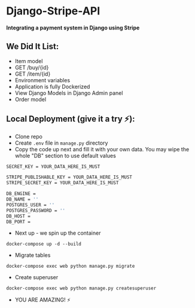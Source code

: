 
# Django-Stripe-API

**Integrating a payment system in Django using Stripe**

## We Did It List:

- Item model
- GET /buy/{id}
- GET /item/{id}
- Environment variables
- Application is fully Dockerized
- View Django Models in Django Admin panel
- Order model

## Local Deployment (give it a try &#9889;):

- Clone repo
- Create `.env` file in `manage.py` directory
- Copy the code up next and fill it with your own data. You may wipe
the whole "DB" section to use default values

```bash
SECRET_KEY = YOUR_DATA_HERE_IS_MUST

STRIPE_PUBLISHABLE_KEY = YOUR_DATA_HERE_IS_MUST
STRIPE_SECRET_KEY = YOUR_DATA_HERE_IS_MUST

DB_ENGINE = 
DB_NAME = ''
POSTGRES_USER = ''
POSTGRES_PASSWORD = ''
DB_HOST = 
DB_PORT = 
```

- Next up - we spin up the container

```commandline
docker-compose up -d --build
```

- Migrate tables

```commandline
docker-compose exec web python manage.py migrate
```

- Create superuser

```commandline
docker-compose exec web python manage.py createsuperuser
```

- YOU ARE AMAZING! &#9889;